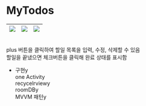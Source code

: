 # MyTodos

![](https://velog.velcdn.com/images/likethe/post/8dd53286-4237-4fcb-8ec0-403c323f4415/image.png) | ![](https://velog.velcdn.com/images/likethe/post/551a2e60-327c-408f-b969-26ed893157a0/image.png) | ![](https://velog.velcdn.com/images/likethe/post/c86b5a48-fdf5-40f0-8f6a-e7a60a33ff54/image.png)
---|---|---|
</br>
 plus 버튼을 클릭하여 할일 목록을 입력, 수정, 삭제할 수 있음 </br>
할일을 끝냈으면 체크버튼을 클릭해 완료 상태를 표시함</br>

* 구현y</br>
one Activity</br>
recycelrviewy</br>
roomDBy</br>
MVVM 패턴y</br>
